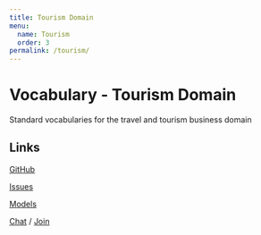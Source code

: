 ```yaml
---
title: Tourism Domain
menu:
  name: Tourism
  order: 3
permalink: /tourism/
---
```


# Vocabulary - Tourism Domain
Standard vocabularies for the travel and tourism business domain

## Links

[GitHub](https://github.com/uncefact/vocab-tourism)

[Issues](https://github.com/uncefact/vocab-tourism/issues)

[Models](https://jargon.sh/user/unece/vocab-tourism)

[Chat](https://uncefact.slack.com/archives/C03KWQUPM1T) / [Join](https://join.slack.com/t/uncefact/shared_invite/zt-1b4qajh9d-dMCc7brWqHDToDrh195EZA)
